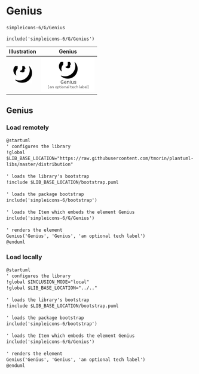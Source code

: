 # Genius


```text
simpleicons-6/G/Genius
```

```text
include('simpleicons-6/G/Genius')
```



| Illustration | Genius |
| :---: | :---: |
| ![illustration for Illustration](../../simpleicons-6/G/Genius.png) | ![illustration for Genius](../../simpleicons-6/G/Genius.Local.png) |




## Genius

### Load remotely
```plantuml
@startuml
' configures the library
!global $LIB_BASE_LOCATION="https://raw.githubusercontent.com/tmorin/plantuml-libs/master/distribution"

' loads the library's bootstrap
!include $LIB_BASE_LOCATION/bootstrap.puml

' loads the package bootstrap
include('simpleicons-6/bootstrap')

' loads the Item which embeds the element Genius
include('simpleicons-6/G/Genius')

' renders the element
Genius('Genius', 'Genius', 'an optional tech label')
@enduml
```

### Load locally
```plantuml
@startuml
' configures the library
!global $INCLUSION_MODE="local"
!global $LIB_BASE_LOCATION="../.."

' loads the library's bootstrap
!include $LIB_BASE_LOCATION/bootstrap.puml

' loads the package bootstrap
include('simpleicons-6/bootstrap')

' loads the Item which embeds the element Genius
include('simpleicons-6/G/Genius')

' renders the element
Genius('Genius', 'Genius', 'an optional tech label')
@enduml
```


